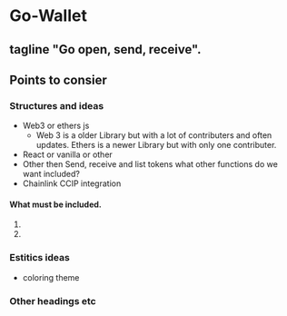 # Go-Wallet

## tagline "Go open, send, receive".

## Points to consier

### Structures and ideas

- Web3 or ethers js
  - Web 3 is a older Library but with a lot of contributers and often updates. Ethers is a newer Library but with only one contributer.
- React or vanilla or other
- Other then Send, receive and list tokens what other functions do we want included?
- Chainlink CCIP integration

#### What must be included.

1.
2.

### Estitics ideas

- coloring theme

### Other headings etc
